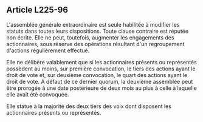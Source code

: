 Article L225-96
----
L'assemblée générale extraordinaire est seule habilitée à modifier les statuts
dans toutes leurs dispositions. Toute clause contraire est réputée non écrite.
Elle ne peut, toutefois, augmenter les engagements des actionnaires, sous
réserve des opérations résultant d'un regroupement d'actions régulièrement
effectué.

Elle ne délibère valablement que si les actionnaires présents ou représentés
possèdent au moins, sur première convocation, le tiers des actions ayant le
droit de vote et, sur deuxième convocation, le quart des actions ayant le droit
de vote. A défaut de ce dernier quorum, la deuxième assemblée peut être prorogée
à une date postérieure de deux mois au plus à celle à laquelle elle avait été
convoquée.

Elle statue à la majorité des deux tiers des voix dont disposent les
actionnaires présents ou représentés.
